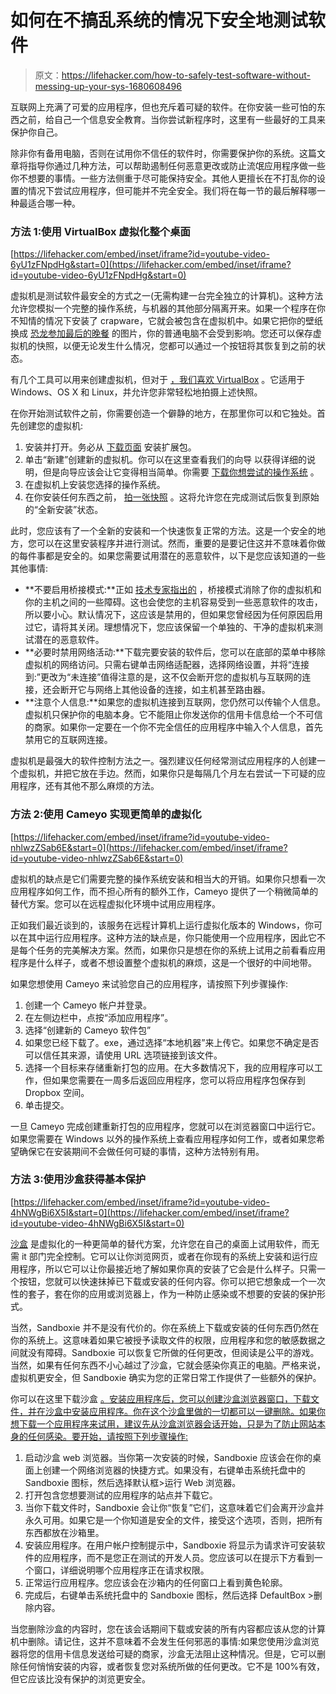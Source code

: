 # 如何在不搞乱系统的情况下安全地测试软件

> 原文：<https://lifehacker.com/how-to-safely-test-software-without-messing-up-your-sys-1680608496>

互联网上充满了可爱的应用程序，但也充斥着可疑的软件。在你安装一些可怕的东西之前，给自己一个信息安全教育。当你尝试新程序时，这里有一些最好的工具来保护你自己。



除非你有备用电脑，否则在试用你不信任的软件时，你需要保护你的系统。这篇文章将指导你通过几种方法，可以帮助遏制任何恶意更改或防止流氓应用程序做一些你不想要的事情。一些方法侧重于尽可能保持安全。其他人更擅长在不打乱你的设置的情况下尝试应用程序，但可能并不完全安全。我们将在每一节的最后解释哪一种最适合哪一种。

### **方法 1:使用 VirtualBox 虚拟化整个桌面**

 [https://lifehacker.com/embed/inset/iframe?id=youtube-video-6yU1zFNpdHg&start=0](https://lifehacker.com/embed/inset/iframe?id=youtube-video-6yU1zFNpdHg&start=0) 

虚拟机是测试软件最安全的方式之一(无需构建一台完全独立的计算机)。这种方法允许您模拟一个完整的操作系统，与机器的其他部分隔离开来。如果一个程序在你不知情的情况下安装了 crapware，它就会被包含在虚拟机中。如果它把你的壁纸换成 [恐龙参加最后的晚餐](http://vignette2.wikia.nocookie.net/uncyclopedia/images/b/bf/Dinosaur_Last_Supper.jpg/revision/latest?cb=20070119131521) 的图片，你的普通电脑不会受到影响。您还可以保存虚拟机的快照，以便无论发生什么情况，您都可以通过一个按钮将其恢复到之前的状态。

有几个工具可以用来创建虚拟机，但对于 [，我们喜欢 VirtualBox](https://lifehacker.com/the-best-virtualization-app-for-windows-5861847) 。它适用于 Windows、OS X 和 Linux，并允许您非常轻松地拍摄上述快照。

在你开始测试软件之前，你需要创造一个僻静的地方，在那里你可以和它独处。首先创建您的虚拟机:

1.  安装并打开。务必从 [下载页面](https://www.virtualbox.org/wiki/Downloads) 安装扩展包。
2.  单击“新建”创建新的虚拟机。你可以在这里查看我们的向导 以获得详细的说明，但是向导应该会让它变得相当简单。你需要 [下载你想尝试的操作系统](http://lifehacker.com/how-to-create-a-windows-8-installation-dvd-or-usb-drive-505769939) 。
3.  在虚拟机上安装您选择的操作系统。
4.  在你安装任何东西之前， [拍一张快照](http://lifehacker.com/test-software-with-virtual-machine-snapshots-to-keep-yo-1678112921) 。这将允许您在完成测试后恢复到原始的“全新安装”状态。

此时，您应该有了一个全新的安装和一个快速恢复正常的方法。这是一个安全的地方，您可以在这里安装程序并进行测试。然而，重要的是要记住这并不意味着你做的每件事都是安全的。如果您需要试用潜在的恶意软件，以下是您应该知道的一些其他事情:

*   **不要启用桥接模式:**正如 [技术专家指出的](http://www.howtogeek.com/206286/stop-testing-software-on-your-pc-use-virtual-machine-snapshots-instead/) ，桥接模式消除了你的虚拟机和你的主机之间的一些障碍。这也会使您的主机容易受到一些恶意软件的攻击，所以要小心。默认情况下，这应该是禁用的，但如果您曾经因为任何原因启用过它，请将其关闭。理想情况下，您应该保留一个单独的、干净的虚拟机来测试潜在的恶意软件。
*   **必要时禁用网络活动:**下载完要安装的软件后，您可以在底部的菜单中移除虚拟机的网络访问。只需右键单击网络适配器，选择网络设置，并将“连接到:”更改为“未连接”值得注意的是，这不仅会断开您的虚拟机与互联网的连接，还会断开它与网络上其他设备的连接，如主机甚至路由器。
*   **注意个人信息:**如果您的虚拟机连接到互联网，您仍然可以传输个人信息。虚拟机只保护你的电脑本身。它不能阻止你发送你的信用卡信息给一个不可信的商家。如果你一定要在一个你不完全信任的应用程序中输入个人信息，首先禁用它的互联网连接。

虚拟机是最强大的软件控制方法之一。强烈建议任何经常测试应用程序的人创建一个虚拟机，并把它放在手边。然而，如果你只是每隔几个月左右尝试一下可疑的应用程序，还有其他不那么麻烦的方法。

### **方法 2:使用 Cameyo 实现更简单的虚拟化**

 [https://lifehacker.com/embed/inset/iframe?id=youtube-video-nhlwzZSab6E&start=0](https://lifehacker.com/embed/inset/iframe?id=youtube-video-nhlwzZSab6E&start=0) 

虚拟机的缺点是它们需要完整的操作系统安装和相当大的开销。如果你只想看一次应用程序如何工作，而不担心所有的额外工作，Cameyo 提供了一个稍微简单的替代方案。您可以在远程虚拟化环境中试用应用程序。

正如我们最近谈到的，该服务在远程计算机上运行虚拟化版本的 Windows，你可以在其中运行应用程序。这种方法的缺点是，你只能使用一个应用程序，因此它不是每个任务的完美解决方案。然而，如果你只是想在你的系统上试用之前看看应用程序是什么样子，或者不想设置整个虚拟机的麻烦，这是一个很好的中间地带。

如果您想使用 Cameyo 来试验您自己的应用程序，请按照下列步骤操作:

1.  创建一个 Cameyo 帐户并登录。
2.  在左侧边栏中，点按“添加应用程序”。
3.  选择“创建新的 Cameyo 软件包”
4.  如果您已经下载了。exe，通过选择“本地机器”来上传它。如果您不确定是否可以信任其来源，请使用 URL 选项链接到该文件。
5.  选择一个目标来存储重新打包的应用。在大多数情况下，我的应用程序可以工作，但如果您需要在一周多后返回应用程序，您可以将应用程序包保存到 Dropbox 空间。
6.  单击提交。

一旦 Cameyo 完成创建重新打包的应用程序，您就可以在浏览器窗口中运行它。如果您需要在 Windows 以外的操作系统上查看应用程序如何工作，或者如果您希望确保它在安装期间不会做任何可疑的事情，这种方法特别有用。

### **方法 3:使用沙盒获得基本保护**

 [https://lifehacker.com/embed/inset/iframe?id=youtube-video-4hNWgBi6X5I&start=0](https://lifehacker.com/embed/inset/iframe?id=youtube-video-4hNWgBi6X5I&start=0) 

[沙盒](https://lifehacker.com/sandboxie-tests-apps-without-risking-your-system-now-s-514339469) 是虚拟化的一种更简单的替代方案，允许您在自己的桌面上试用软件，而无需 it 部门完全控制。它可以让你浏览网页，或者在你现有的系统上安装和运行应用程序，所以它可以让你最接近地了解如果你真的安装了它会是什么样子。只需一个按钮，您就可以快速抹掉已下载或安装的任何内容。你可以把它想象成一个一次性的套子，套在你的应用或浏览器上，作为一种防止感染或不想要的安装的保护形式。

当然，Sandboxie 并不是没有代价的。你在系统上下载或安装的任何东西仍然在你的系统上。这意味着如果它被授予读取文件的权限，应用程序和您的敏感数据之间就没有障碍。Sandboxie 可以恢复它所做的任何更改，但阅读是公平的游戏。当然，如果有任何东西不小心越过了沙盒，它就会感染你真正的电脑。严格来说，虚拟机更安全，但 Sandboxie 确实为您的正常日常工作提供了一些额外的保护。

你可以在这里下载沙盒 [。安装应用程序后，您可以创建沙盒浏览器窗口，下载文件，并在沙盒中安装应用程序。你在这个沙盒里做的一切都可以一键删除。如果你想下载一个应用程序来试用，建议先从沙盒浏览器会话开始，只是为了防止网站本身的任何感染。要开始，请按照下列步骤操作:](http://www.sandboxie.com/index.php?DownloadSandboxie)

1.  启动沙盒 web 浏览器。当你第一次安装的时候，Sandboxie 应该会在你的桌面上创建一个网络浏览器的快捷方式。如果没有，右键单击系统托盘中的 Sandboxie 图标，然后选择默认框>运行 Web 浏览器。
2.  打开包含您想要测试的应用程序的站点并下载它。
3.  当你下载文件时，Sandboxie 会让你“恢复”它们，这意味着它们会离开沙盒并永久可用。如果它是一个你知道是安全的文件，接受这个选项，否则，把所有东西都放在沙箱里。
4.  安装应用程序。在用户帐户控制提示中，Sandboxie 将显示为请求许可安装软件的应用程序，而不是您正在测试的开发人员。您应该可以在提示下方看到一个窗口，详细说明哪个应用程序正在请求权限。
5.  正常运行应用程序。您应该会在沙箱内的任何窗口上看到黄色轮廓。
6.  完成后，右键单击系统托盘中的 Sandboxie 图标，然后选择 DefaultBox >删除内容。

当您删除沙盒的内容时，您在该会话期间下载或安装的所有内容都应该从您的计算机中删除。请记住，这并不意味着不会发生任何邪恶的事情:如果您使用沙盒浏览器将您的信用卡信息发送给可疑的商家，沙盒无法阻止这种情况。但是，它可以删除任何悄悄安装的内容，或者恢复您对系统所做的任何更改。它不是 100%有效，但它应该比没有保护的浏览更安全。